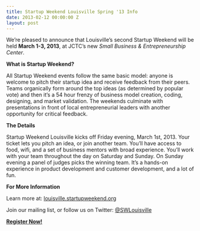 ```yaml
---
title: Startup Weekend Louisville Spring '13 Info
date: 2013-02-12 00:00:00 Z
layout: post
---
```

 
<p>We&rsquo;re pleased to announce that Louisville&rsquo;s second Startup Weekend will be held <strong>March 1-3, 2013</strong>, at JCTC&rsquo;s new<em> Small Business &amp; Entrepreneurship Center</em>.</p>
<p><strong>What is Startup Weekend?</strong></p>
<p>All Startup Weekend events follow the same basic model: anyone is welcome to pitch their startup idea and receive feedback from their peers. Teams organically form around the top ideas (as determined by popular vote) and then it&rsquo;s a 54 hour frenzy of business model creation, coding, designing, and market validation. The weekends culminate with presentations in front of local entrepreneurial leaders with another opportunity for critical feedback.</p>
<p><strong>The Details</strong></p>
<p>Startup Weekend Louisville kicks off Friday evening, March 1st, 2013. Your ticket lets you pitch an idea, or join another team. You&rsquo;ll have access to food, wifi, and a set of business mentors with broad experience. You&rsquo;ll work with your team throughout the day on Saturday and Sunday. On Sunday evening a panel of judges picks the winning team. It&rsquo;s a hands-on experience in product development and customer development, and a lot of fun.</p>
<p><strong>For More Information</strong></p>
<p>Learn more at: <a href="http://louisville.startupweekend.org/" target="_blank">louisville.startupweekend.org</a></p>
<p>Join our mailing list, or follow us on Twitter: <a href="http://twitter.com/swlouisville" target="_blank">@SWLouisville</a></p>
<p><a href="http://swlouisville0313.eventbrite.com/" target="_blank"><strong>Register Now!</strong></a></p>
